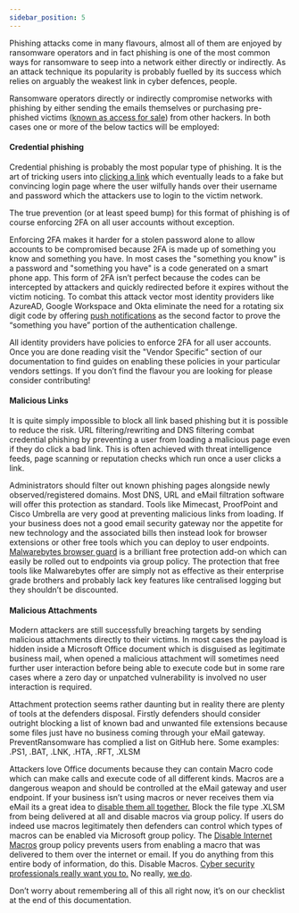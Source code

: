 ```yaml
---
sidebar_position: 5
---
```


Phishing attacks come in many flavours, almost all of them are enjoyed by ransomware operators and in fact phishing is one of the most common ways for ransomware to seep into a network either directly or indirectly. As an attack technique its popularity is probably fuelled by its success which relies on arguably the weakest link in cyber defences, people. 

Ransomware operators directly or indirectly compromise networks with phishing by either sending the emails themselves or purchasing pre-phished victims ([known as access for sale][1]) from other hackers. In both cases one or more of the below tactics will be employed:


#### Credential phishing

Credential phishing is probably the most popular type of phishing. It is the art of tricking users into [clicking a link][2] which eventually leads to a fake but convincing login page where the user wilfully hands over their username and password which the attackers use to login to the victim network. 

The true prevention (or at least speed bump) for this format of phishing is of course enforcing 2FA on all user accounts without exception. 

Enforcing 2FA makes it harder for a stolen password alone to allow accounts to be compromised because 2FA is made up of something you know and something you have. In most cases the "something you know" is a password and "something you have" is a code generated on a smart phone app. This form of 2FA isn’t perfect because the codes can be intercepted by attackers and quickly redirected before it expires without the victim noticing. To combat this attack vector most identity providers like AzureAD, Google Workspace and Okta eliminate the need for a rotating six digit code by offering [push notifications][3] as the second factor to prove the “something you have” portion of the authentication challenge.  
  
All identity providers have policies to enforce 2FA for all user accounts. Once you are done reading visit the "Vendor Specific" section of our documentation to find guides on enabling these policies in your particular vendors settings. 
If you don’t find the flavour you are looking for please consider contributing! 

#### Malicious Links  

It is quite simply impossible to block all link based phishing  but it is possible to reduce the risk. URL filtering/rewriting and DNS filtering combat credential phishing by preventing a user from loading a malicious page even if they do click a bad link. This is often achieved with threat intelligence feeds, page scanning or reputation checks which run once a user clicks a link.   

Administrators should filter out known phishing pages alongside newly observed/registered domains. Most DNS, URL and eMail filtration software will offer this protection as standard. Tools like Mimecast, ProofPoint and Cisco Umbrella are very good at preventing malicious links from loading. If your business does not a good email security gateway nor the appetite for new technology and the associated bills then instead look for browser extensions or other free tools which you can deploy to user endpoints. [Malwarebytes browser guard][4] is a brilliant free protection add-on which can easily be rolled out to endpoints via group policy. The protection that free tools like Malwarebytes offer are simply not as effective as their enterprise grade brothers and probably lack key features like centralised logging but they shouldn’t be discounted. 

#### Malicious Attachments
Modern attackers are still successfully breaching targets by sending malicious attachments directly to their victims. In most cases the payload is hidden inside a Microsoft Office document which is disguised as legitimate business mail, when opened a malicious attachment will sometimes need further user interaction before being able to execute code but in some rare cases where a zero day or unpatched vulnerability is involved no user interaction is required. 

Attachment protection seems rather daunting but in reality there are plenty of tools at the defenders disposal. Firstly defenders should consider outright blocking a list of known bad and unwanted file extensions because some files just have no business coming through your eMail gateway. PreventRansomware has complied a list on GitHub here. Some examples: .PS1, .BAT, .LNK, .HTA, .RFT, .XLSM  
  
Attackers love Office documents because they can contain Macro code which can  make calls and execute code of all different kinds. Macros are a dangerous weapon and should be controlled at the eMail gateway and user endpoint. If your business isn’t using macros or never receives them via eMail its a great idea to [disable them all together.][5] Block the file type .XLSM from being delivered at all and disable macros via group policy. If users do indeed use macros legitimately then defenders can control which types of macros can be enabled via Microsoft group policy. The [Disable Internet Macros][6] group policy prevents users from enabling a macro that was delivered to them over the internet or email. If you do anything from this entire body of information, do this. Disable Macros. [Cyber security professionals really want you to.][7] No really, [we do][8].

Don’t worry about remembering all of this all right now, it’s on our checklist at the end of this documentation.




[1]:	https://www.techrepublic.com/article/for-sale-access-to-your-company-network-price-less-than-youd-think/
[2]:	https://i.ytimg.com/vi/vheFIrl1LAs/maxresdefault.jpg
[3]:	https://doubleoctopus.com/security-wiki/authentication/push-notification-authentication/
[4]:	https://www.malwarebytes.com/browserguard
[5]:	https://4sysops.com/archives/restricting-or-blocking-office-2016-2019-macros-with-group-policy/
[6]:	https://www.cisecurity.org/white-papers/intel-insight-how-to-disable-macros/
[7]:	https://twitter.com/Hexacorn/status/1418634009060458500?s=20
[8]:	https://twitter.com/GovCERT_CH/status/1464148274823282697?s=20